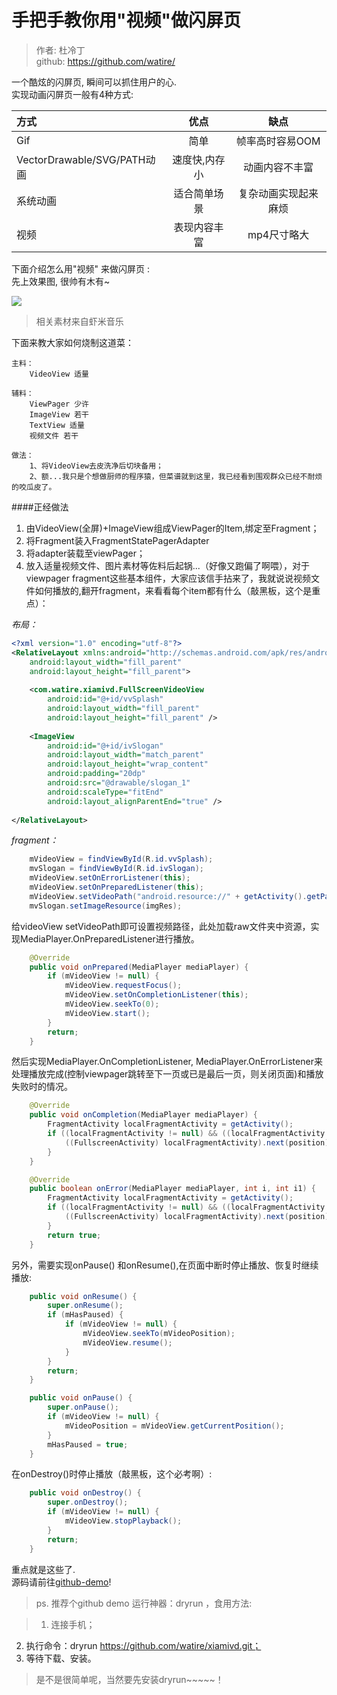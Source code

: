 # 手把手教你用"视频"做闪屏页  

> 作者: 杜冷丁    
> github: https://github.com/watire/  

一个酷炫的闪屏页, 瞬间可以抓住用户的心.      
实现动画闪屏页一般有4种方式:     

|     方式        | 优点        |  缺点        |
| :---------- |:-------------:| :---------------:|
| Gif        | 简单         | 帧率高时容易OOM|
| VectorDrawable/SVG/PATH动画      | 速度快,内存小     |  动画内容不丰富  |
| 系统动画 | 适合简单场景      |   复杂动画实现起来麻烦 |
| 视频 | 表现内容丰富      |   mp4尺寸略大 |
 
 
下面介绍怎么用"视频" 来做闪屏页 :    
先上效果图, 很帅有木有~   
 
![](http://upload-images.jianshu.io/upload_images/4048192-9bcbb85bbf992519.gif?imageMogr2/auto-orient/strip)
 
   
        
        
    
>相关素材来自虾米音乐

 下面来教大家如何烧制这道菜：

    主料：
        VideoView 适量
       
    辅料：
        ViewPager 少许
        ImageView 若干
        TextView 适量
        视频文件 若干
        
    做法：
        1、将VideoView去皮洗净后切块备用；
        2、额...我只是个想做厨师的程序猿，但菜谱就到这里，我已经看到围观群众已经不耐烦的咬瓜皮了。  

####正经做法    

1. 由VideoView(全屏)+ImageView组成ViewPager的Item,绑定至Fragment；
2. 将Fragment装入FragmentStatePagerAdapter
3. 将adapter装载至viewPager；
4. 放入适量视频文件、图片素材等佐料后起锅...（好像又跑偏了啊喂），对于viewpager fragment这些基本组件，大家应该信手拈来了，我就说说视频文件如何播放的,翻开fragment，来看看每个item都有什么（敲黑板，这个是重点）：  

*布局：*

```xml
<?xml version="1.0" encoding="utf-8"?>  
<RelativeLayout xmlns:android="http://schemas.android.com/apk/res/android"
	android:layout_width="fill_parent"  
	android:layout_height="fill_parent">  
	
    <com.watire.xiamivd.FullScreenVideoView
        android:id="@+id/vvSplash"
        android:layout_width="fill_parent"
        android:layout_height="fill_parent" />
        
    <ImageView
        android:id="@+id/ivSlogan"
        android:layout_width="match_parent"
        android:layout_height="wrap_content"
        android:padding="20dp"
        android:src="@drawable/slogan_1"
        android:scaleType="fitEnd"
        android:layout_alignParentEnd="true" />  
        
</RelativeLayout>

```

*fragment：*
          
```java
	mVideoView = findViewById(R.id.vvSplash);
	mvSlogan = findViewById(R.id.ivSlogan);
	mVideoView.setOnErrorListener(this);
	mVideoView.setOnPreparedListener(this);
	mVideoView.setVideoPath("android.resource://" + getActivity().getPackageName() + "/" + R.raw.xxx);
	mvSlogan.setImageResource(imgRes);
```        
给videoView setVideoPath即可设置视频路径，此处加载raw文件夹中资源，实现MediaPlayer.OnPreparedListener进行播放。

```java
	@Override
	public void onPrepared(MediaPlayer mediaPlayer) {
		if (mVideoView != null) {
			mVideoView.requestFocus();
			mVideoView.setOnCompletionListener(this);
			mVideoView.seekTo(0);
			mVideoView.start();
		}
		return;
	}
```


然后实现MediaPlayer.OnCompletionListener, MediaPlayer.OnErrorListener来处理播放完成(控制viewpager跳转至下一页或已是最后一页，则关闭页面)和播放失败时的情况。

```java
    @Override
    public void onCompletion(MediaPlayer mediaPlayer) {
        FragmentActivity localFragmentActivity = getActivity();
        if ((localFragmentActivity != null) && ((localFragmentActivity instanceof FullscreenActivity))) {
            ((FullscreenActivity) localFragmentActivity).next(position);
        }
    }

    @Override
    public boolean onError(MediaPlayer mediaPlayer, int i, int i1) {
        FragmentActivity localFragmentActivity = getActivity();
        if ((localFragmentActivity != null) && ((localFragmentActivity instanceof FullscreenActivity))) {
            ((FullscreenActivity) localFragmentActivity).next(position);
        }
        return true;
    }
```
    
另外，需要实现onPause() 和onResume(),在页面中断时停止播放、恢复时继续播放:

```java
    public void onResume() {
        super.onResume();
        if (mHasPaused) {
            if (mVideoView != null) {
                mVideoView.seekTo(mVideoPosition);
                mVideoView.resume();
            }
        }
        return;
    }

    public void onPause() {
        super.onPause();
        if (mVideoView != null) {
            mVideoPosition = mVideoView.getCurrentPosition();
        }
        mHasPaused = true;
    }
```
   
在onDestroy()时停止播放（敲黑板，这个必考啊）:

```java
    public void onDestroy() {
        super.onDestroy();
        if (mVideoView != null) {
            mVideoView.stopPlayback();
        }
        return;
    }
```
重点就是这些了.    
源码请前往[github-demo](https://github.com/watire/xiamivd.git)!

>ps. 推荐个github demo 运行神器：dryrun ，食用方法:

>1. 连接手机；
2. 执行命令：dryrun https://github.com/watire/xiamivd.git；
3. 等待下载、安装。

> 是不是很简单呢，当然要先安装dryrun~~~~~！ 

